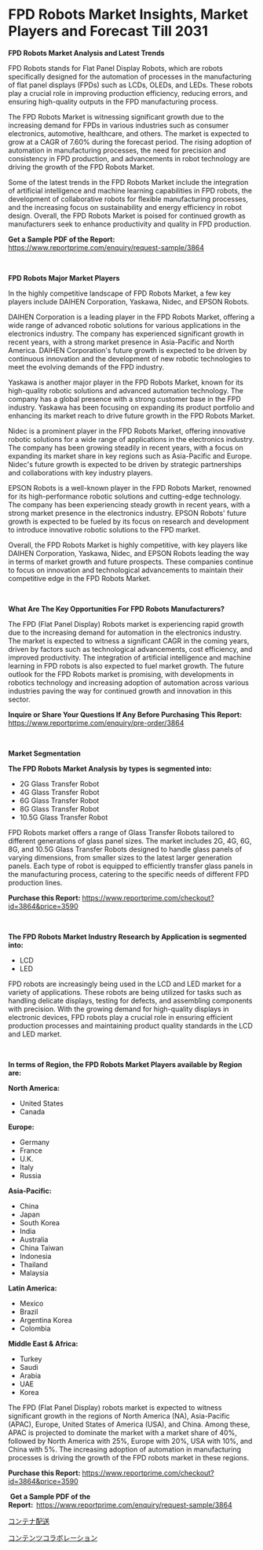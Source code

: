 <p><h1>FPD Robots Market Insights, Market Players and Forecast Till 2031</h1></p><p><strong>FPD Robots Market Analysis and Latest Trends</strong></p>
<p><p>FPD Robots stands for Flat Panel Display Robots, which are robots specifically designed for the automation of processes in the manufacturing of flat panel displays (FPDs) such as LCDs, OLEDs, and LEDs. These robots play a crucial role in improving production efficiency, reducing errors, and ensuring high-quality outputs in the FPD manufacturing process.</p><p>The FPD Robots Market is witnessing significant growth due to the increasing demand for FPDs in various industries such as consumer electronics, automotive, healthcare, and others. The market is expected to grow at a CAGR of 7.60% during the forecast period. The rising adoption of automation in manufacturing processes, the need for precision and consistency in FPD production, and advancements in robot technology are driving the growth of the FPD Robots Market.</p><p>Some of the latest trends in the FPD Robots Market include the integration of artificial intelligence and machine learning capabilities in FPD robots, the development of collaborative robots for flexible manufacturing processes, and the increasing focus on sustainability and energy efficiency in robot design. Overall, the FPD Robots Market is poised for continued growth as manufacturers seek to enhance productivity and quality in FPD production.</p></p>
<p><strong>Get a Sample PDF of the Report:&nbsp;</strong> <a href="https://www.reportprime.com/enquiry/request-sample/3864">https://www.reportprime.com/enquiry/request-sample/3864</a></p>
<p>&nbsp;</p>
<p><strong>FPD Robots Major Market Players</strong></p>
<p><p>In the highly competitive landscape of FPD Robots Market, a few key players include DAIHEN Corporation, Yaskawa, Nidec, and EPSON Robots.</p><p>DAIHEN Corporation is a leading player in the FPD Robots Market, offering a wide range of advanced robotic solutions for various applications in the electronics industry. The company has experienced significant growth in recent years, with a strong market presence in Asia-Pacific and North America. DAIHEN Corporation's future growth is expected to be driven by continuous innovation and the development of new robotic technologies to meet the evolving demands of the FPD industry.</p><p>Yaskawa is another major player in the FPD Robots Market, known for its high-quality robotic solutions and advanced automation technology. The company has a global presence with a strong customer base in the FPD industry. Yaskawa has been focusing on expanding its product portfolio and enhancing its market reach to drive future growth in the FPD Robots Market.</p><p>Nidec is a prominent player in the FPD Robots Market, offering innovative robotic solutions for a wide range of applications in the electronics industry. The company has been growing steadily in recent years, with a focus on expanding its market share in key regions such as Asia-Pacific and Europe. Nidec's future growth is expected to be driven by strategic partnerships and collaborations with key industry players.</p><p>EPSON Robots is a well-known player in the FPD Robots Market, renowned for its high-performance robotic solutions and cutting-edge technology. The company has been experiencing steady growth in recent years, with a strong market presence in the electronics industry. EPSON Robots' future growth is expected to be fueled by its focus on research and development to introduce innovative robotic solutions to the FPD market.</p><p>Overall, the FPD Robots Market is highly competitive, with key players like DAIHEN Corporation, Yaskawa, Nidec, and EPSON Robots leading the way in terms of market growth and future prospects. These companies continue to focus on innovation and technological advancements to maintain their competitive edge in the FPD Robots Market.</p></p>
<p>&nbsp;</p>
<p><strong>What Are The Key Opportunities For FPD Robots Manufacturers?</strong></p>
<p><p>The FPD (Flat Panel Display) Robots market is experiencing rapid growth due to the increasing demand for automation in the electronics industry. The market is expected to witness a significant CAGR in the coming years, driven by factors such as technological advancements, cost efficiency, and improved productivity. The integration of artificial intelligence and machine learning in FPD robots is also expected to fuel market growth. The future outlook for the FPD Robots market is promising, with developments in robotics technology and increasing adoption of automation across various industries paving the way for continued growth and innovation in this sector.</p></p>
<p><strong>Inquire or Share Your Questions If Any Before Purchasing This Report:</strong> <a href="https://www.reportprime.com/enquiry/pre-order/3864">https://www.reportprime.com/enquiry/pre-order/3864</a></p>
<p>&nbsp;</p>
<p><strong>Market Segmentation</strong></p>
<p><strong>The FPD Robots Market Analysis by types is segmented into:</strong></p>
<p><ul><li>2G Glass Transfer Robot</li><li>4G Glass Transfer Robot</li><li>6G Glass Transfer Robot</li><li>8G Glass Transfer Robot</li><li>10.5G Glass Transfer Robot</li></ul></p>
<p><p>FPD Robots market offers a range of Glass Transfer Robots tailored to different generations of glass panel sizes. The market includes 2G, 4G, 6G, 8G, and 10.5G Glass Transfer Robots designed to handle glass panels of varying dimensions, from smaller sizes to the latest larger generation panels. Each type of robot is equipped to efficiently transfer glass panels in the manufacturing process, catering to the specific needs of different FPD production lines.</p></p>
<p><strong>Purchase this Report:&nbsp;</strong><a href="https://www.reportprime.com/checkout?id=3864&price=3590">https://www.reportprime.com/checkout?id=3864&price=3590</a></p>
<p>&nbsp;</p>
<p><strong>The FPD Robots Market Industry Research by Application is segmented into:</strong></p>
<p><ul><li>LCD</li><li>LED</li></ul></p>
<p><p>FPD robots are increasingly being used in the LCD and LED market for a variety of applications. These robots are being utilized for tasks such as handling delicate displays, testing for defects, and assembling components with precision. With the growing demand for high-quality displays in electronic devices, FPD robots play a crucial role in ensuring efficient production processes and maintaining product quality standards in the LCD and LED market.</p></p>
<p>&nbsp;</p>
<p><strong>In terms of Region, the FPD Robots Market Players available by Region are:</strong></p>
<p>
    <p> <strong> North America: </strong>
        <ul>
            <li>United States</li>
            <li>Canada</li>
        </ul>
        </p> 
    <p> <strong> Europe: </strong>
        <ul>
            <li>Germany</li>
            <li>France</li>
            <li>U.K.</li>
            <li>Italy</li>
            <li>Russia</li>
        </ul>
        </p> 
    <p> <strong> Asia-Pacific: </strong>
        <ul>
            <li>China</li>
            <li>Japan</li>
            <li>South Korea</li>
            <li>India</li>
            <li>Australia</li>
            <li>China Taiwan</li>
            <li>Indonesia</li>
            <li>Thailand</li>
            <li>Malaysia</li>
        </ul>
        </p> 
    <p> <strong> Latin America: </strong>
        <ul>
            <li>Mexico</li>
            <li>Brazil</li>
            <li>Argentina Korea</li>
            <li>Colombia</li>
        </ul>
        </p> 
    <p> <strong> Middle East & Africa: </strong>
        <ul>
            <li>Turkey</li>
            <li>Saudi</li>
            <li>Arabia</li>
            <li>UAE</li>
            <li>Korea</li>
        </ul>
    </p>
    </p>
<p><p>The FPD (Flat Panel Display) robots market is expected to witness significant growth in the regions of North America (NA), Asia-Pacific (APAC), Europe, United States of America (USA), and China. Among these, APAC is projected to dominate the market with a market share of 40%, followed by North America with 25%, Europe with 20%, USA with 10%, and China with 5%. The increasing adoption of automation in manufacturing processes is driving the growth of the FPD robots market in these regions.</p></p>
<p><strong>Purchase this Report: </strong><a href="https://www.reportprime.com/checkout?id=3864&price=3590">https://www.reportprime.com/checkout?id=3864&price=3590</a></p>
<p>&nbsp;<strong>Get a Sample PDF of the Report:&nbsp;&nbsp;</strong><a href="https://www.reportprime.com/enquiry/request-sample/3864">https://www.reportprime.com/enquiry/request-sample/3864</a></p>
<p><strong></strong></p>
<p><p><a href="https://github.com/laurenreichert/Market-Research-Report-List-1/blob/main/344732514748.md">コンテナ配送</a></p><p><a href="https://github.com/RodHoppe07/Market-Research-Report-List-1/blob/main/285633514749.md">コンテンツコラボレーション</a></p></p>